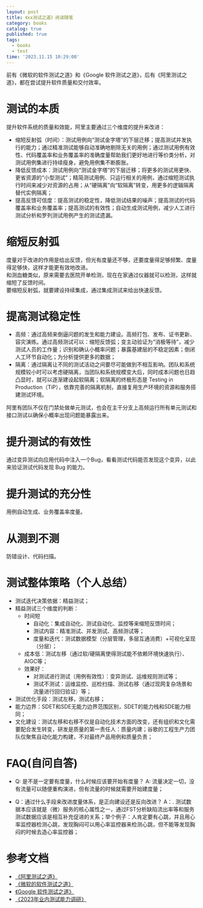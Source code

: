 ```yaml
---
layout: post
title: 《xx测试之道》阅读随笔
category: books
catalog: true
published: true
tags:
  - books
  - test
time: '2023.11.15 10:29:00'
---
```


前有《微软的软件测试之道》和《Google 软件测试之道》，后有《阿里测试之道》，都在尝试提升软件质量和交付效率。
<!--more-->

# 测试的本质
提升软件系统的质量和效能，阿里主要通过三个维度的提升来改进：
- 缩短反射弧（时间）：测试用例向“测试金字塔”的下层迁移；提高测试并发执行的能力；通过精准测试能够自动准确地剔除无关的用例；通过测试用例有效性、代码覆盖率和业务覆盖率的准确度量帮助我们更好地进行等价类分析，对测试用例集进行持续瘦身，避免用例集不断膨胀。
- 降低反馈成本：测试用例向“测试金字塔”的下层迁移；将更多的测试用更快、更省资源的“小型测试”；精简测试用例、只运行相关的用例，通过缩短测试执行时间来减少对资源的占用；从“硬隔离”向“软隔离”转变，用更多的逻辑隔离替代实例隔离；
- 提高反馈可信度：提高测试的稳定性，降低测试结果的噪声；提高测试的代码覆盖率和业务覆盖率；提高测试的有效性；自动生成测试用例，减少人工进行测试分析和罗列测试用例产生的测试遗漏。

# 缩短反射弧
度量对于改进的作用是给出反馈，但光有度量还不够，还要度量得足够频繁、度量得足够快，这样才能更有效地改进。  
和测血糖类似，原来需要去医院开单检测，现在在家通过仪器就可以检测，这样就缩短了反馈时间。  
要缩短反射弧，就要建设持续集成，通过集成测试来给出快速反馈。  

# 提高测试稳定性 
- 高频：通过高频来倒逼问题的发生和能力建设。高频打包、发布、证书更新、容灾演练。通过高频测试可以：缩短反馈弧；变主动验证为“消极等待”，减少测试人员的工作量；识别和确认小概率问题；暴露基建层的不稳定因素；倒闭人工环节自动化；为分析提供更多的数据；
- 隔离：通过隔离让不同的测试活动之间要尽可能做到不相互影响。团队和系统规模较小时可以考虑硬隔离，当团队和系统规模变大后，同时成本问题也日趋凸显时，就可以逐渐建设起软隔离；软隔离的终极形态是 Testing in Production（TiP），依靠完善的隔离机制，直接复用生产环境的资源和服务搭建测试环境。

阿里有团队不仅在门禁处做单元测试，也会在主干分支上高频运行所有单元测试和接口测试以确保小概率出现问题能暴露出来。

# 提升测试的有效性
通过变异测试向应用代码中注入一个Bug，看看测试代码能否发现这个变异，以此来验证测试代码发现 Bug 的能力。

# 提升测试的充分性
用例自动生成、业务覆盖率度量。

# 从测到不测
防错设计、代码扫描。

# 测试整体策略（个人总结）
- 测试迭代决策依据：精益测试；
- 精益测试三个维度的判断：
  - 时间短
    - 自动化：集成自动化、测试自动化、监控等来缩短反馈时间；
    - 测试内容：精准测试、并发测试、高频测试等；
    - 度量和迭代：测试数据模型（分层管理，多层互通消费）+可视化呈现（分层）；
  - 成本低：测试左移（通过软/硬隔离使得测试能不依赖环境快速执行）、AIGC等；
  - 效果好：
    - 对测试进行测试（用例有效性）：变异测试、运维规则测试等；
    - 测试不测试：运维监控、巡检扫描、测试右移（通过现网复杂场景和流量进行回归验证）等；
- 测试优化手段：测试左移，测试右移；
- 能力边界：SDET和SDE无能力边界范围区别，SDET的能力栈和SDE能力相同；
- 文化建设：测试左移和右移不仅是自动化技术方面的改变，还有组织和文化需要配合发生转变，研发是质量的第一责任人：质量内建；谷歌的工程生产力团队仅聚焦自动化能力构建，不对最终产品用例和质量负责；

# FAQ(自问自答)
- Q: 是不是一定要有度量，什么时候应该要开始有度量？
A: 流量决定一切，没有流量可以随便重构演进，但有流量的时候就需要开始建度量；

- Q：通过什么手段来改进度量体系，是正向建设还是反向改进？
A：. 测试数据本应该就是（微）服务的核心属性之一，通过FST分析缺陷流出率等和服务测试数据应该是相互补充促进的关系；举个例子：人肯定要有心跳，并且用心率监控器检测心跳，发现胸闷可以用心率监控器来检测心跳，但不能等发现胸闷的时候去造心率监控器；

# 参考文档
- [《阿里测试之道》](https://book.douban.com/subject/35801617/)
- [《微软的软件测试之道》](https://book.douban.com/subject/4009658/)
- [《Google 软件测试之道》](https://book.douban.com/subject/25742200/)
- [《2023年业内测试能力调研》](https://shihai1991.github.io/test/2023/11/07/2023%E5%B9%B4%E4%B8%9A%E5%86%85%E6%B5%8B%E8%AF%95%E8%83%BD%E5%8A%9B%E8%B0%83%E7%A0%94/)

